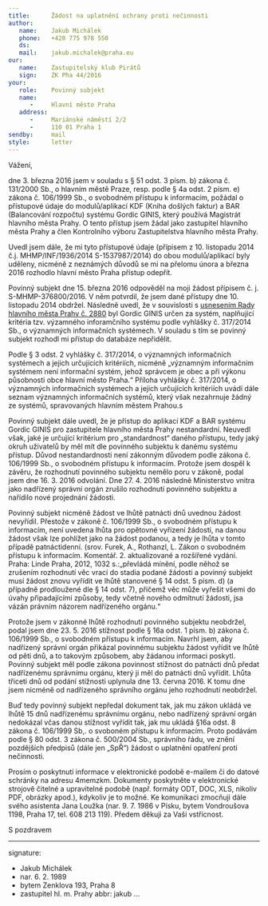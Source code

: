 ```yaml
---
title:      Žádost na uplatnění ochrany proti nečinnosti
author:
   name:    Jakub Michálek
   phone:   +420 775 978 550
   ds:      
   mail:    jakub.michalek@praha.eu
our:
   name:    Zastupitelský klub Pirátů
   sign:    ZK Pha 44/2016
your:
   role:    Povinný subjekt
   name:    
      -     Hlavní město Praha
   address:
      -     Mariánské náměstí 2/2
      -     110 01 Praha 1
sendby:     mail
style:      letter
---
```


Vážení,

dne 3. března 2016 jsem v souladu s § 51 odst. 3 písm. b) zákona č. 131/2000 Sb., o hlavním městě Praze, resp. podle § 4a odst. 2 písm. e) zákona č. 106/1999 Sb., o svobodném přístupu k informacím, požádal o přístupové údaje do modulů/aplikací KDF (Kniha došlých faktur) a BAR (Balancování rozpočtu) systému Gordic GINIS, který používá Magistrát hlavního města Prahy. O tento přístup jsem žádal jako zastupitel hlavního města Prahy a člen Kontrolního výboru Zastupitelstva hlavního města Prahy.

Uvedl jsem dále, že mi tyto přístupové údaje (přípisem z 10. listopadu 2014 č.j. MHMP/INF/1936/2014 S-1537987/2014) do obou modulů/aplikací byly uděleny, nicméně z neznámých důvodů se mi na přelomu února a března 2016 rozhodlo hlavní město Praha přístup odepřít.

Povinný subjekt dne 15. března 2016 odpověděl na moji žádost přípisem č. j. S-MHMP-376800/2016. V něm potvrdil, že jsem dané přístupy dne 10. listopadu 2014 obdržel. Následně uvedl, že v souvislosti s [usnesením Rady hlavního města Prahy č. 2880](http://zastupitelstvo.praha.eu/ina2014/tedusndetail.aspx?id=262433) byl Gordic GINIS určen za systém, naplňující kritéria tzv. výzamného inforamčního systému podle vyhlášky č. 317/2014 Sb., o významných informačních systémech. V souladu s tím se povinný subjekt rozhodl mi přístup do databáze nepřidělit. 

Podle § 3 odst. 2 vyhlášky č. 317/2014, o významných informačních systémech a jejich určujících kritériích, nicméně „významným informačním systémem není informační systém, jehož správcem je obec a při výkonu působnosti obce hlavní město Praha.“ Příloha vyhlášky č. 317/2014, o významných informačních systémech a jejich určujících kritériích uvádí dále seznam významných informačních systémů, který však nezahrnuje žádný ze systémů, spravovaných hlavním městem Prahou.s

Povinný subjekt dále uvedl, že je přístup do aplikací KDF a BAR systému Gordic GINIS pro zastupitele hlavního města Prahy nestandardní. Neuvedl však, jaké je určující kritérium pro „standardnost“ daného přístupu, tedy jaký okruh uživatelů by měl mít dle povinného subjektu k danému systému přístup. Důvod nestandardnosti není zákonným důvodem podle zákona č. 106/1999 Sb., o svobodném přístupu k informacím. Protože jsem dospěl k závěru, že rozhodnutí povinného subjektu nemělo poru v zákoně, podal jsem dne 16. 3. 2016 odvolání. Dne 27. 4. 2016 následně Ministerstvo vnitra jako nadřízený správní orgán zrušilo rozhodnutí povinného subjektu a nařídilo nové projednání žádosti. 

Povinný subjekt nicméně žádost ve lhůtě patnácti dnů uvednou žádost nevyřídil. Přestože v zákoně č. 106/1999 Sb., o svobodném přístupu k informacím, není uvedena lhůta pro opětovné vyřízení žádosti, na danou žádost však lze pohlížet jako na žádost podanou, a tedy je lhůta v tomto případě patnáctidenní. (srov. Furek, A., Rothanzl, L. Zákon o svobodném přístupu k informacím. Komentář. 2. aktualizované a rozšířené vydání. Praha: Linde Praha, 2012, 1032 s.:„převládá mínění, podle něhož se zrušením rozhodnu­tí věc vrací do stadia podané žádosti a povinný subjekt musí žádost znovu vyřídit ve lhůtě stanovené § 14 odst. 5 písm. d) (a případně prodloužené dle § 14 odst. 7), přičemž věc může vyřešit všemi do úvahy připadajícími způsoby, tedy včetně nového odmítnutí žádosti, jsa vázán právním názorem nadřízeného or­gánu.“

Protože jsem v zákonné lhůtě rozhodnutí povinného subjektu neobdržel, podal jsem dne 23. 5. 2016 stížnost podle § 16a odst. 1 písm. b) zákona č. 106/1999 Sb., o svobodném přístupu k informacím. Navrhl jsem, aby nadřízený správní orgán přikázal povinnému subjektu žádost vyřídit ve lhůtě od pěti dnů, a to takovým způsobem, aby žádanou informaci poskytl. Povinný subjekt měl podle zákona povinnost stížnost do patnácti dnů předat nadřízenému správnímu orgánu, který ji měl do patnácti dnů vyřídit. Lhůta třiceti dnů od podání stížnosti uplynula dne 13. června 2016. K tomu dne jsem nicméně od nadřízeného správního orgánu jeho rozhodnutí neobdržel.

Buď tedy povinný subjekt nepředal dokument tak, jak mu zákon ukládá ve lhůtě 15 dnů nadřízenému správnímu orgánu, nebo nadřízený správní orgán nedokázal včas danou stížnost vyřídit tak, jak mu ukládá §16a odst. 8 zákona č. 106/1999 Sb,. o svoboném přístupu k informacím. Proto podávám podle § 80 odst. 3 zákona č. 500/2004 Sb., správního řádu, ve znění pozdějších předpisů (dále jen „SpŘ“) žádost o uplatnění opatření proti nečinnosti.

Prosím o poskytnutí informace v elektronické podobě e-mailem či do datové schránky na adresu 4memzkm. Dokumenty poskytněte v elektronické strojově čitelné a upravitelné podobě (např. formáty ODT, DOC, XLS, nikoliv PDF, obrázky apod.), kdykoliv je to možné. Ke komunikaci zmocňuji dále svého asistenta Jana Loužka (nar. 9. 7. 1986 v Písku, bytem Vondroušova 1198, Praha 17, tel. 608 213 119). Předem děkuji za Vaši vstřícnost. 

S pozdravem

---
signature: 
  - Jakub Michálek
  - nar. 6. 2. 1989
  - bytem Zenklova 193, Praha 8
  - zastupitel hl. m. Prahy
abbr:       jakub
...
